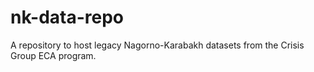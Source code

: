 # nk-data-repo
A repository to host legacy Nagorno-Karabakh datasets from the Crisis Group ECA program.
